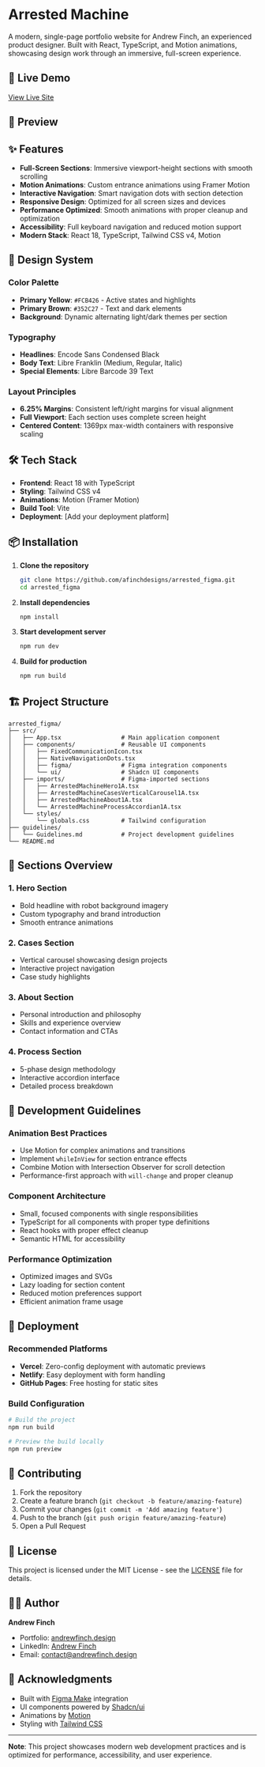 # Arrested Machine

A modern, single-page portfolio website for Andrew Finch, an experienced product designer. Built with React, TypeScript, and Motion animations, showcasing design work through an immersive, full-screen experience.

## 🚀 Live Demo

[View Live Site](https://your-deployed-url.com) <!-- Update with actual URL -->

## 📸 Preview

<!-- Add screenshots here when you have them -->

## ✨ Features

- **Full-Screen Sections**: Immersive viewport-height sections with smooth scrolling
- **Motion Animations**: Custom entrance animations using Framer Motion
- **Interactive Navigation**: Smart navigation dots with section detection
- **Responsive Design**: Optimized for all screen sizes and devices
- **Performance Optimized**: Smooth animations with proper cleanup and optimization
- **Accessibility**: Full keyboard navigation and reduced motion support
- **Modern Stack**: React 18, TypeScript, Tailwind CSS v4, Motion

## 🎨 Design System

### Color Palette
- **Primary Yellow**: `#FCB426` - Active states and highlights
- **Primary Brown**: `#352C27` - Text and dark elements
- **Background**: Dynamic alternating light/dark themes per section

### Typography
- **Headlines**: Encode Sans Condensed Black
- **Body Text**: Libre Franklin (Medium, Regular, Italic)
- **Special Elements**: Libre Barcode 39 Text

### Layout Principles
- **6.25% Margins**: Consistent left/right margins for visual alignment
- **Full Viewport**: Each section uses complete screen height
- **Centered Content**: 1369px max-width containers with responsive scaling

## 🛠 Tech Stack

- **Frontend**: React 18 with TypeScript
- **Styling**: Tailwind CSS v4
- **Animations**: Motion (Framer Motion)
- **Build Tool**: Vite
- **Deployment**: [Add your deployment platform]

## 📦 Installation

1. **Clone the repository**
   ```bash
   git clone https://github.com/afinchdesigns/arrested_figma.git
   cd arrested_figma
   ```

2. **Install dependencies**
   ```bash
   npm install
   ```

3. **Start development server**
   ```bash
   npm run dev
   ```

4. **Build for production**
   ```bash
   npm run build
   ```

## 🏗 Project Structure

```
arrested_figma/
├── src/
│   ├── App.tsx                 # Main application component
│   ├── components/             # Reusable UI components
│   │   ├── FixedCommunicationIcon.tsx
│   │   ├── NativeNavigationDots.tsx
│   │   ├── figma/              # Figma integration components
│   │   └── ui/                 # Shadcn UI components
│   ├── imports/                # Figma-imported sections
│   │   ├── ArrestedMachineHero1A.tsx
│   │   ├── ArrestedMachineCasesVerticalCarousel1A.tsx
│   │   ├── ArrestedMachineAbout1A.tsx
│   │   └── ArrestedMachineProcessAccordian1A.tsx
│   └── styles/
│       └── globals.css         # Tailwind configuration
├── guidelines/
│   └── Guidelines.md           # Project development guidelines
└── README.md
```

## 🎯 Sections Overview

### 1. Hero Section
- Bold headline with robot background imagery
- Custom typography and brand introduction
- Smooth entrance animations

### 2. Cases Section
- Vertical carousel showcasing design projects
- Interactive project navigation
- Case study highlights

### 3. About Section
- Personal introduction and philosophy
- Skills and experience overview
- Contact information and CTAs

### 4. Process Section
- 5-phase design methodology
- Interactive accordion interface
- Detailed process breakdown

## 🔧 Development Guidelines

### Animation Best Practices
- Use Motion for complex animations and transitions
- Implement `whileInView` for section entrance effects
- Combine Motion with Intersection Observer for scroll detection
- Performance-first approach with `will-change` and proper cleanup

### Component Architecture
- Small, focused components with single responsibilities
- TypeScript for all components with proper type definitions
- React hooks with proper effect cleanup
- Semantic HTML for accessibility

### Performance Optimization
- Optimized images and SVGs
- Lazy loading for section content
- Reduced motion preferences support
- Efficient animation frame usage

## 🚀 Deployment

### Recommended Platforms
- **Vercel**: Zero-config deployment with automatic previews
- **Netlify**: Easy deployment with form handling
- **GitHub Pages**: Free hosting for static sites

### Build Configuration
```bash
# Build the project
npm run build

# Preview the build locally
npm run preview
```

## 🤝 Contributing

1. Fork the repository
2. Create a feature branch (`git checkout -b feature/amazing-feature`)
3. Commit your changes (`git commit -m 'Add amazing feature'`)
4. Push to the branch (`git push origin feature/amazing-feature`)
5. Open a Pull Request

## 📄 License

This project is licensed under the MIT License - see the [LICENSE](LICENSE) file for details.

## 👨‍💻 Author

**Andrew Finch**
- Portfolio: [andrewfinch.design](https://andrewfinch.design) <!-- Update with actual URL -->
- LinkedIn: [Andrew Finch](https://linkedin.com/in/andrewfinch) <!-- Update with actual URL -->
- Email: [contact@andrewfinch.design](mailto:contact@andrewfinch.design) <!-- Update with actual email -->

## 🙏 Acknowledgments

- Built with [Figma Make](https://figma.com) integration
- UI components powered by [Shadcn/ui](https://ui.shadcn.com/)
- Animations by [Motion](https://motion.dev/)
- Styling with [Tailwind CSS](https://tailwindcss.com/)

---

**Note**: This project showcases modern web development practices and is optimized for performance, accessibility, and user experience.